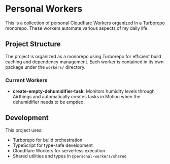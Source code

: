 # Personal Workers

This is a collection of personal [Cloudflare Workers](https://workers.cloudflare.com/) organized in a [Turborepo](https://turbo.build/) monorepo. These workers automate various aspects of my daily life.

## Project Structure

The project is organized as a monorepo using Turborepo for efficient build caching and dependency management. Each worker is contained in its own package under the `workers/` directory.

### Current Workers

- **create-empty-dehumidifier-task**: Monitors humidity levels through Airthings and automatically creates tasks in Motion when the dehumidifier needs to be emptied.

## Development

This project uses:
- Turborepo for build orchestration
- TypeScript for type-safe development
- Cloudflare Workers for serverless execution
- Shared utilities and types in `@personal-workers/shared`
